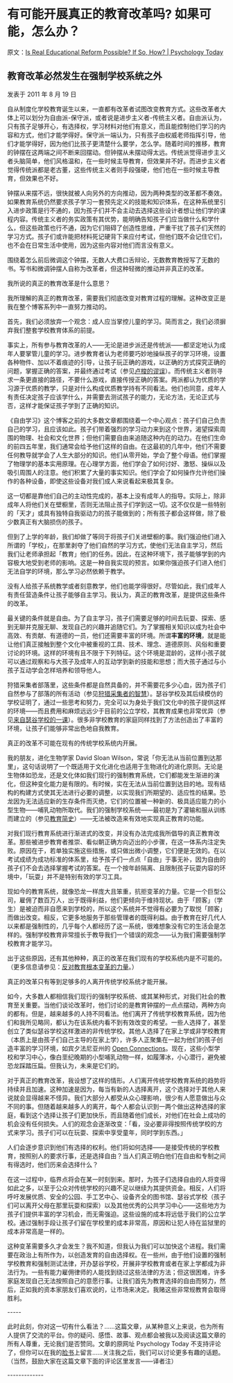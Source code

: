 # 有可能开展真正的教育改革吗? 如果可能，怎么办？

原文：[Is Real Educational Reform Possible? If So, How? | Psychology Today](https://www.psychologytoday.com/us/blog/freedom-learn/201108/is-real-educational-reform-possible-if-so-how)

## 教育改革必然发生在强制学校系统之外

发表于 2011 年 8 月 19 日

自从制度化学校教育诞生以来，一直都有改革者试图改变教育方式。这些改革者大体上可以划分为自由派-保守派，或者说是进步主义者-传统主义者。自由派认为，只有孩子足够开心，有选择权，学习材料对他们有意义，而且能控制他们学习的内容和方式，他们才能学得好。保守派一端认为，只有孩子由权威老师指挥引导，他们才能学得好，因为他们比孩子更清楚什么要学，怎么学。随着时间的推移，教育的钟摆在这两端之间不断来回摆动。但钟摆从未摆动得太远。传统派觉得进步主义者头脑简单，他们风格温和，在一些时候主导教育，但效果并不好。而进步主义者觉得传统派都是老古董，这些传统主义者则手段强硬，他们也在一些时候主导教育，但效果也不好。

钟摆从来摆不远，很快就被人向另外的方向推动，因为两种类型的改革都不奏效。如果教育系统仍然要求孩子学习一套预先定义的技能和知识体系，在这种系统里引入进步政策是行不通的，因为孩子们并不会主动去选择这些设计者想让他们学的课程内容。传统主义者的务实政策有其优势，能明确告知孩子们应当做什么和学什么，但这些政策也行不通，因为它们阻碍了创造性思维，严重干扰了孩子们天然的学习方式。孩子们或许能把材料死记硬背下来应付考试，但他们既不会记住它们，也不会在日常生活中使用，因为这些内容对他们而言没有意义。

围绕着怎么前后微调这个钟摆，无数人大费口舌辩论，无数教育教授写了无数的书。写书和微调钟摆人自称为改革者，但这种轻微的推动并非真正的改革。

我所说的真正的教育改革是什么意思？

我所理解的真正的教育改革，需要我们彻底改变对教育过程的理解。这种改变正是我在整个博客系列中一直努力推动的。

首先，我们必须放弃一个观念：成人应当掌控儿童的学习。简而言之，我们必须摒弃我们整套学校教育体系的前提。

事实上，所有参与教育改革的人——无论是进步派还是传统派——都坚定地认为成年人要掌管儿童的学习。进步教育者认为老师要巧妙地操纵孩子的学习环境，设置各种物件、加以不着痕迹的引导，让孩子玩正确的游戏，以正确的方式探究正确的问题，掌握正确的答案，并最终通过考试（参见[卢梭的谬误](https://www.psychologytoday.com/us/blog/freedom-learn/200902/rousseau-s-errors-they-persist-today-in-educational-theory)）。而传统主义者则寻求一条更直接的路径，不要什么游戏，直接传授正确的答案。两派都认为优质的学习源于优质的教学，只是对什么构成优质教学持有不同看法。他们也同意，成年人有责任决定孩子应该学什么，并需要去测试孩子的能力，无论方法，无论正式与否，这样才能保证孩子学到了正确的知识。

《自由学习》这个博客之前的大多数文章都围绕着一个中心观点：孩子们自己负责自己的学习，且应该如此。孩子们带着强烈的学习动力来到这个世界，渴望探索周围的物理、社会和文化世界；但他们需要自由来追随这种内在的动力。在他们生命的前四五年里，我们通常会给予他们这样的自由。在这最初的几年中，他们不需要任何教导就学会了人生大部分的知识。他们从零开始，学会了整个母语。他们掌握了物理学的基本实用原理。在心理学方面，他们学会了如何讨好、激怒、操纵以及吸引周围人的注意。他们积累了大量的事实知识。他们学会了如何操作允许他们操作的各种设备，即使这些设备对我们成人来说看起来极其复杂。

这一切都是靠他们自己的主动性完成的，基本上没有成年人的指导。实际上，除非成年人将他们关在壁橱里，否则无法阻止孩子们学到这一切。这不仅仅是一些特别的「天才」或具有独特自我驱动力的孩子能做到的；所有孩子都会这样做，除了极少数真正有大脑损伤的孩子。

但到了上学的年龄，我们却做了等同于将孩子们关进壁橱的事。我们强迫他们进入所谓的「学校」，在那里剥夺了他们自然的学习方式，使他们无法自主学习，然后我们让老师承担起「教育」他们的任务。因此，在这种环境下，孩子能够学到的内容极大地受到老师的影响。这是一种自我实现的预言。如果你强迫孩子们进入他们无法自学的环境，那么学习必然依赖于教学。

没有人给孩子系统教学或者刻意教学，他们也能学得很好。尽管如此，我们成年人有责任营造条件让孩子能够自主学习。我认为，真正的教育改革，是提供这些条件的改革。

最关键的条件就是自由。为了自主学习，孩子们需要足够的时间去玩耍、探索、感到无聊并克服无聊、发现自己的兴趣并追随它们。为了掌握相关知识以成为社会中高效、有贡献、有道德的一员，他们还需要丰富的环境。所谓**丰富的环境**，就是能让他们真正接触到整个文化中被重视的工具、技术、理念、道德原则、风俗和重要讨论的环境。这样的环境有且不限于下列特征。这个环境是混龄的，这样小孩子就可以通过观察和与大孩子及成年人的互动学到新的技能和思想；而大孩子通过与小孩子互动学会怎样培养和领导他人。

狩猎采集者部落里，这些条件都是自然具备的，并不需要花多少心血，因为孩子们自然参与了部落的所有活动（参见[狩猎采集者的智慧](http://www.psychologytoday.com/blog/freedom-learn/200808/children-educate-themselves-iii-the-wisdom-hunter-gatherers)）。瑟谷学校及其后续模仿的学校证明了，通过一些思考和努力，完全可以为身处于我们文化中的孩子提供这样的环境——而且费用和麻烦远远少于目前的公立学校，其教育成果也非常优异（参见[来自瑟谷学校的一课](https://www.psychologytoday.com/us/blog/freedom-learn/200808/children-educate-themselves-iv-lessons-sudbury-valley)）。很多非学校教育的家庭同样找到了方法创造出了丰富的环境，让孩子们能够非常出色地自我教育。

真正的改革不可能在现有的传统学校系统内开展。

我的朋友，进化生物学家 David Sloan Wilson，常说「你无法从当前位置到达那里」，这句话说明了一个既适用于文化进化也适用于生物进化的进化原则。无论是生物体如恐龙，还是文化体如我们现行的强制教育系统，它们都能发生渐进的演化，但这种变化能力是有限的。有时候，实在无法从当前位置到达目的地。现有结构的构建方式使其无法进行必要的调整，以实现我们所期望的、适应性的结果。恐龙因为无法适应新的生存条件而灭绝，它们的位置被一种新的、极具适应能力的小型生物——哺乳动物所取代。我们的强制学校系统——最初是为了灌输和服从训练而建立的（参见[教育简史](https://www.psychologytoday.com/us/blog/freedom-learn/200808/brief-history-education)）——无法被改造来有效地实现真正教育的功能。

对我们现行教育系统进行渐进式的改变，并没有办法完成我所倡导的真正教育改革。那些被进步教育者推崇、看似朝正确方向迈出的小步骤，在这一体系内注定失败。原因在于，若单独实施这些措施，或只做出微小调整，它们便是无效的。在以考试成绩为成功标准的体系里，给予孩子们一点点「自由」于事无补，因为自由的孩子们不会去选择掌握考试的答案。在一个按年龄隔离、且限制孩子玩耍内容的环境中，「玩耍」并不是特别有效的学习工具。

现如今的教育系统，就像恐龙一样庞大且笨重，抗拒变革的力量。它是一个巨型公司，雇佣了数百万人，出于既得利益，他们更倾向于维持现状。由于「顾客」（学生）是被迫而非自愿来到学校的，所以这个系统并不觉得有必要为了取悦「顾客」而做出改变。相反，它更多地服务于那些管理者的既得利益。由于教育在好几代人以来都是强制性的，几乎每个人都经历了这一系统，很难想象没有它的生活会是怎样的。强制学校教育非常擅长于教导我们一个错误的观念——认为我们需要强制学校教育才能学习。

出于这些原因，还有其他种种，真正的改革在我们现有的学校系统内是不可能的。（更多信息请参见：[反对教育根本变革的力量](http://www.psychologytoday.com/blog/freedom-learn/200808/why-schools-are-what-they-are-ii-forces-against-fundamental-change)。）

真正的改革只有等到足够多的人离开传统学校系统才能开展。

如今，大多数人都相信我们现行的强制学校系统、或其某种形式，对我们社会的教育至关重要。当他们谈论改革时，他们讨论的是教育钟摆的一点点摆动，两种方向的都有。但是，越来越多的人持不同看法。他们离开了传统学校教育系统，因为他们和我所见略同，都认为在该系统内看不到有效改变的希望。一些人选择了，甚至创立了类似瑟谷学校这样激进的非传统学校。其他人选择了在家上学或非学校教育（本质上是由孩子们自己主导的在家上学），许多人正聚集在一起为他们的孩子创造丰富的学习环境，如宾夕法尼亚州的 [Open Connections](http://www.openconnections.org/)。现在，这些小型学校和学习中心，像白垩纪晚期的小型哺乳动物一样，如履薄冰，小心潜行，避免被恐龙踩踏压扁。但我认为，未来是它们的。

对于真正的教育改革，我设想了这样的情形。人们离开传统学校教育系统的趋势将持续并且加速。这种加速是因为，每当有新的人选择离开，这个选择对于其他人来说就会显得越来不怪异。我们大部分人都受从众心理影响，很少有人愿意做出与众不同的事。但随着越来越多人的离开，每个人都会认识到一两个做出这种选择的家庭，看到这个选择让孩子们更加快乐，而且随着他们成长，对他们在社会上成功的机会没有任何损失。人们的观念会逐渐改变：「看，没必要非得按照传统学校的方式来学习。孩子们可以在玩耍、探索中享受童年，同时学到东西。」

人们会逐步意识到他们有选择的权利。他们将如何选择——是接受传统的学校教育，按照别人的要求行事，还是选择自由？当人们真正明白他们在自由和专制之间有得选时，他们历来会选择什么？

在这一过程中，临界点将会在某一时刻到来。那时，为孩子们选择自由的人将变得如此之多，以至于公众对传统学校的兴趣不足以继续为其提供资金。相反，人们将呼吁发展优质、安全的公园、手工艺中心、设备齐全的图书馆、瑟谷式学校（孩子们可以离开父母在那里玩耍和探索）以及其他优秀的公共学习中心——这些地方为孩子们提供丰富的学习机会，而无需强迫。这些设施的成本将远低于我们的公立学校。通过强制手段让孩子们留在学校里的成本非常高，原因和让犯人待在监狱里的成本非常高是一样的。

这种变革需要多久才会发生？我不知道，但我认为我们可以加快这个进程。我们需要在政治上有所作为，以创造发育的自由选择权。在一些州，由于他们设置的强制学校教育和强制测试法律，开办瑟谷学校，开展非学校教育或者在家上学都成为非法行为。一些有能力雇佣律师的人能找到绕过这些法律的方法；但这很困难，许多家庭发现自己无法按照自己的意愿行事。让我们首先为教育选择的自由而努力，然后，正如我的资本家朋友们喜欢说的，让市场来决定。我赌这些非常规教育会取得胜利。

\-----

此时此刻，你对这一切有什么看法？……这篇文章，从某种意义上来说，也为所有人提供了交流的平台。你的疑问、感悟、故事、观点都会被我以及阅读这篇文章的所有人尊重，无论我们是否赞同。文章的原网址 Psychology Today 不支持评论了，但你可以在我的[脸书](https://www.facebook.com/peter.gray.3572)上留言……关注我之后，我们可以讨论更多有趣的话题。（当然，鼓励大家在这篇文章下面的评论区里发言——译者注）

\-------------